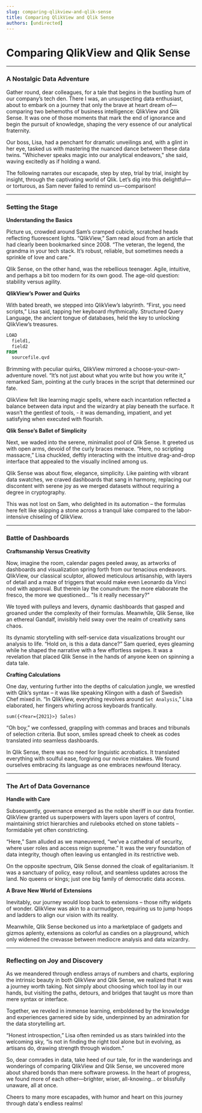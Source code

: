 ```yaml
---
slug: comparing-qlikview-and-qlik-sense
title: Comparing QlikView and Qlik Sense
authors: [undirected]
---
```



# Comparing QlikView and Qlik Sense

---

### A Nostalgic Data Adventure

Gather round, dear colleagues, for a tale that begins in the bustling hum of our company’s tech den. There I was, an unsuspecting data enthusiast, about to embark on a journey that only the brave at heart dream of—comparing two behemoths of business intelligence: QlikView and Qlik Sense. It was one of those moments that mark the end of ignorance and begin the pursuit of knowledge, shaping the very essence of our analytical fraternity.

Our boss, Lisa, had a penchant for dramatic unveilings and, with a glint in her eye, tasked us with mastering the nuanced dance between these data twins. "Whichever speaks magic into our analytical endeavors," she said, waving excitedly as if holding a wand.

The following narrates our escapade, step by step, trial by trial, insight by insight, through the captivating world of Qlik. Let’s dig into this delightful—or torturous, as Sam never failed to remind us—comparison!

---

### Setting the Stage

**Understanding the Basics**

Picture us, crowded around Sam’s cramped cubicle, scratched heads reflecting fluorescent lights. “QlikView,” Sam read aloud from an article that had clearly been bookmarked since 2008. “The veteran, the legend, the grandma in your tech stack. It’s robust, reliable, but sometimes needs a sprinkle of love and care.”

Qlik Sense, on the other hand, was the rebellious teenager. Agile, intuitive, and perhaps a bit too modern for its own good. The age-old question: stability versus agility.

**QlikView’s Power and Quirks**

With bated breath, we stepped into QlikView’s labyrinth. “First, you need scripts,” Lisa said, tapping her keyboard rhythmically. Structured Query Language, the ancient tongue of databases, held the key to unlocking QlikView’s treasures.

```sql
LOAD
  field1,
  field2
FROM
  sourcefile.qvd
```

Brimming with peculiar quirks, QlikView mirrored a choose-your-own-adventure novel. “It’s not just about what you write but how you write it,” remarked Sam, pointing at the curly braces in the script that determined our fate.

QlikView felt like learning magic spells, where each incantation reflected a balance between data input and the wizardry at play beneath the surface. It wasn’t the gentlest of tools, - it was demanding, impatient, and yet satisfying when executed with flourish.

**Qlik Sense’s Ballet of Simplicity**

Next, we waded into the serene, minimalist pool of Qlik Sense. It greeted us with open arms, devoid of the curly braces menace. “Here, no scripting massacre,” Lisa chuckled, deftly interacting with the intuitive drag-and-drop interface that appealed to the visually inclined among us.

Qlik Sense was about flow, elegance, simplicity. Like painting with vibrant data swatches, we craved dashboards that sang in harmony, replacing our discontent with serene joy as we merged datasets without requiring a degree in cryptography.

This was not lost on Sam, who delighted in its automation – the formulas here felt like skipping a stone across a tranquil lake compared to the labor-intensive chiseling of QlikView.

---

### Battle of Dashboards

**Craftsmanship Versus Creativity**

Now, imagine the room, calendar pages peeled away, as artworks of dashboards and visualization spring forth from our tenacious endeavors. QlikView, our classical sculptor, allowed meticulous artisanship, with layers of detail and a maze of triggers that would make even Leonardo da Vinci nod with approval. But therein lay the conundrum: the more elaborate the fresco, the more we questioned... "Is it really necessary?"

We toyed with pulleys and levers, dynamic dashboards that gasped and groaned under the complexity of their formulas. Meanwhile, Qlik Sense, like an ethereal Gandalf, invisibly held sway over the realm of creativity sans chaos.

Its dynamic storytelling with self-service data visualizations brought our analysis to life. “Hold on, is this a data dance?” Sam queried, eyes gleaming while he shaped the narrative with a few effortless swipes. It was a revelation that placed Qlik Sense in the hands of anyone keen on spinning a data tale.

**Crafting Calculations**

One day, venturing further into the depths of calculation jungle, we wrestled with Qlik’s syntax – it was like speaking Klingon with a dash of Swedish Chef mixed in. “In QlikView, everything revolves around `Set Analysis`,” Lisa elaborated, her fingers whirling across keyboards frantically.

```plaintext
sum({<Year={2021}>} Sales)
```

“Oh boy,” we confessed, grappling with commas and braces and tribunals of selection criteria. But soon, smiles spread cheek to cheek as codes translated into seamless dashboards. 

In Qlik Sense, there was no need for linguistic acrobatics. It translated everything with soulful ease, forgiving our novice mistakes. We found ourselves embracing its language as one embraces newfound literacy.

---

### The Art of Data Governance

**Handle with Care**

Subsequently, governance emerged as the noble sheriff in our data frontier. QlikView granted us superpowers with layers upon layers of control, maintaining strict hierarchies and rulebooks etched on stone tablets – formidable yet often constricting.

“Here,” Sam alluded as we maneuvered, “we’ve a cathedral of security, where user roles and access reign supreme.” It was the very foundation of data integrity, though often leaving us entangled in its restrictive web.

On the opposite spectrum, Qlik Sense donned the cloak of egalitarianism. It was a sanctuary of policy, easy rollout, and seamless updates across the land. No queens or kings; just one big family of democratic data access.

**A Brave New World of Extensions**

Inevitably, our journey would loop back to extensions – those nifty widgets of wonder. QlikView was akin to a curmudgeon, requiring us to jump hoops and ladders to align our vision with its reality.

Meanwhile, Qlik Sense beckoned us into a marketplace of gadgets and gizmos aplenty, extensions as colorful as candies on a playground, which only widened the crevasse between mediocre analysis and data wizardry.

---

### Reflecting on Joy and Discovery

As we meandered through endless arrays of numbers and charts, exploring the intrinsic beauty in both QlikView and Qlik Sense, we realized that it was a journey worth taking. Not simply about choosing which tool lay in our hands, but visiting the paths, detours, and bridges that taught us more than mere syntax or interface. 

Together, we reveled in immense learning, emboldened by the knowledge and experiences garnered side by side, underpinned by an admiration for the data storytelling art.

“Honest introspection,” Lisa often reminded us as stars twinkled into the welcoming sky, “is not in finding the right tool alone but in evolving, as artisans do, drawing strength through wisdom."

So, dear comrades in data, take heed of our tale, for in the wanderings and wonderings of comparing QlikView and Qlik Sense, we uncovered more about shared bonds than mere software prowess. In the heart of progress, we found more of each other—brighter, wiser, all-knowing... or blissfully unaware, all at once.

Cheers to many more escapades, with humor and heart on this journey through data's endless realms!